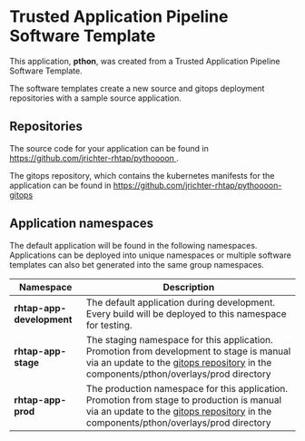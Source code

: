 # Trusted Application Pipeline Software Template

This application, **pthon**, was created from a Trusted Application Pipeline Software Template.

The software templates create a new source and gitops deployment repositories with a sample source application. 

## Repositories

The source code for your application can be found in [https://github.com/jrichter-rhtap/pythoooon ](https://github.com/jrichter-rhtap/pythoooon ).
 
The gitops repository, which contains the kubernetes manifests for the application can be found in 
[https://github.com/jrichter-rhtap/pythoooon-gitops ](https://github.com/jrichter-rhtap/pythoooon-gitops ) 

## Application namespaces 

The default application will be found in the following namespaces. Applications can be deployed into unique namespaces or multiple software templates can also bet generated into the same group namespaces.  

|  Namespace   |  Description   |  
| -------- | -------- |   
| **rhtap-app-development** | The default application during development. Every build will be deployed to this namespace for testing. | 
| **rhtap-app-stage** | The staging namespace for this application. Promotion from development to stage is manual via an update to the [gitops repository](https://github.com/jrichter-rhtap/pythoooon-gitops ) in the components/pthon/overlays/prod directory |  
| **rhtap-app-prod** | The production namespace for this application. Promotion from stage to production is manual via an update to the [gitops repository](https://github.com/jrichter-rhtap/pythoooon-gitops ) in the components/pthon/overlays/prod directory | 